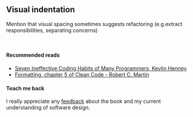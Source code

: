 ## Visual indentation

Mention that visual spacing sometimes suggests refactoring (e.g.extract responsibilities, separating concerns)

<br/>  

#### Recommended reads
* [Seven Ineffective Coding Habits of Many Programmers, Kevlin Henney](https://youtu.be/ZsHMHukIlJY?t=633)
* [Formatting, chapter 5 of Clean Code - Robert C. Martin](https://www.goodreads.com/book/show/3735293-clean-code)

#### Teach me back
I really appreciate any [feedback](../introduction/introduction.html#teach-me-back) about the book and my current understanding of software design.